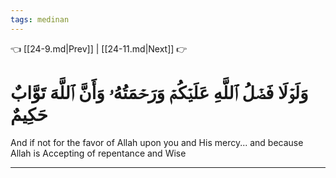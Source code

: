 ```yaml
---
tags: medinan
---
```


👈 [[24-9.md|Prev]] | [[24-11.md|Next]] 👉

# وَلَوۡلَا فَضۡلُ ٱللَّهِ عَلَيۡكُمۡ وَرَحۡمَتُهُۥ وَأَنَّ ٱللَّهَ تَوَّابٌ حَكِيمٌ

And if not for the favor of Allah upon you and His mercy... and because Allah is Accepting of repentance and Wise

---

